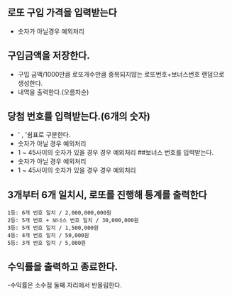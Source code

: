 ## 로또 구입 가격을 입력받는다

- 숫자가 아닐경우 예외처리

## 구입금액을 저장한다.

- 구입 금액/1000만큼 로또개수만큼 중복되지않는 로또번호+보너스번호 랜덤으로 생성한다.
- 내역을 출력한다.(오름차순)

## 당첨 번호를 입력받는다.(6개의 숫자)

- ' , '쉼표로 구분한다.
- 숫자가 아닐 경우 예외처리
- 1 ~ 45사이의 숫자가 있을 경우 경우 예외처리 ##보너스 번호를 입력받는다.
- 숫자가 아닐 경우 예외처리
- 1 ~ 45사이의 숫자가 있을 경우 경우 예외처리

## 3개부터 6개 일치시, 로또를 진행해 통계를 출력한다

```
1등: 6개 번호 일치 / 2,000,000,000원
2등: 5개 번호 + 보너스 번호 일치 / 30,000,000원
3등: 5개 번호 일치 / 1,500,000원
4등: 4개 번호 일치 / 50,000원
5등: 3개 번호 일치 / 5,000원
```

## 수익률을 출력하고 종료한다.

-수익률은 소수점 둘째 자리에서 반올림한다.
